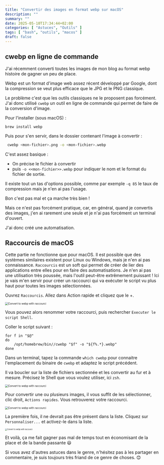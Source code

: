 ```yaml
---
title: "Convertir des images en format webp sur macOS"
description: ""
summary: ""
date: 2025-05-10T17:34:44+02:00
categories: [ "Astuces", "Outils" ]
tags: [ "bash", "outils", "macos" ]
draft: false
---
```


## cwebp en ligne de commande

J'ai récemment converti toutes les images de mon blog au format webp histoire de gagner un peu de place.

Webp est un format d'image web assez récent développé par Google, dont la compression se veut plus efficace que le JPG et le PNG classique.

Le problème c'est que les outils classiques ne le proposent pas forcément. J'ai donc utilisé `cwebp` un outil en ligne de commande qui permet de faire de la conversion d'image.

Pour l'installer (sous macOS) :

```
brew install webp
```

Puis pour s'en servir, dans le dossier contenant l'image à convertir :

```bash
 cwebp <mon-fichier>.png -o <mon-fichier>.webp
```

C'est assez basique :

- On précise le fichier à convertir
- puis `-o <<mon-fichier>>.webp` pour indiquer le nom et le format du fichier de sortie.

Il existe tout un tas d'options possible, comme par exemple `-q 85` le taux de compression mais je n'en ai pas l'usage.

Bon c'est pas mal et ça marche très bien !

Mais ce n'est pas forcément pratique, car, en général, quand je convertis des images, j'en ai rarement une seule et je n'ai pas forcément un terminal d'ouvert.

J'ai donc créé une automatisation.

## Raccourcis de macOS

Cette partie ne fonctionne que pour macOS. Il est possible que des systèmes similaires existent pour Linux ou Windows, mais je n'en ai pas connaissance.
`Raccourcis` est un soft qui permet de créer de lier des applications entre elles pour en faire des automatisations. Je n'en ai pas une utilisation très poussée, mais l'outil peut-être extrêmement puissant ! Ici je vais m'en servir pour créer un raccourci qui va exécuter le script vu plus haut pour toutes les images sélectionnées.

Ouvrez `Raccourcis`. Allez dans Action rapide et cliquez que le +.

<img src="/img/2025-05-10-Convertir-img-en-webp-macos/cwebp-raccourci2.webp" alt="Convert to webp with raccourci" style="zoom:60%;" class="center" />

Vous pouvez alors renommer votre raccourci, puis rechercher `Executer le script Shell`. 

Coller le script suivant :

```
for f in "$@"
do
	/opt/homebrew/bin//cwebp "$f" -o "${f%.*}.webp"
done
```

Dans un terminal, tapez la commande `which cwebp` pour connaitre l'emplacement du binaire de `cwebp` et adaptez le script précédent.

Il va boucler sur la liste de fichiers sectionnée et les convertir au fur et à mesure. Précisez le Shell que vous voulez utiliser, ici `zsh`.

<img src="/img/2025-05-10-Convertir-img-en-webp-macos/cwebp-raccourci1.webp" alt="Convert to webp with raccourci" style="zoom:60%;" class="center" />

Pour convertir une ou plusieurs images, il vous suffit de les sélectionner, clic droit, `Actions rapides`. Vous retrouverez votre raccourci.

<img src="/img/2025-05-10-Convertir-img-en-webp-macos/cwebp-raccourci0.webp" alt="Convert to webp with raccourci" style="zoom:60%;" class="center" />

La première fois, il ne devrait pas être présent dans la liste. Cliquez sur `Personnaliser...` et activez-le dans la liste.

<img src="/img/2025-05-10-Convertir-img-en-webp-macos/cwebp-raccourci3.webp" alt="Convert to webp with raccourci" style="zoom:40%;" class="center" />

Et voilà, ça me fait gagner pas mal de temps tout en économisant de la place et de la bande passante 😃

Si vous avez d'autres astuces dans le genre, n'hésitez pas à les partager en commentaire, je suis toujours très friand de ce genre de choses. 😊
